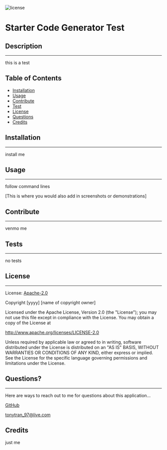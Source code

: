 
  ![license](https://img.shields.io/badge/license-Apache--2.0-blue)

# Starter Code Generator Test

## Description
 
---

this is a test

## Table of Contents

- [Installation](#installation)
- [Usage](#usage)
- [Contribute](#contribute)
- [Test](#tests)
- [License](#license)
- [Questions](#questions)
- [Credits](#credits)
## Installation

---

install me

## Usage

---

follow command lines

[This is where you would also add in screenshots or demonstrations]

## Contribute

---

venmo me

## Tests

---

no tests

## License

---

License: [Apache-2.0](https://opensource.org/licenses/Apache-2.0)


Copyright [yyyy] [name of copyright owner]

Licensed under the Apache License, Version 2.0 (the "License");
you may not use this file except in compliance with the License.
You may obtain a copy of the License at

  http://www.apache.org/licenses/LICENSE-2.0

Unless required by applicable law or agreed to in writing, software
distributed under the License is distributed on an "AS IS" BASIS,
WITHOUT WARRANTIES OR CONDITIONS OF ANY KIND, either express or implied.
See the License for the specific language governing permissions and
limitations under the License.

## Questions?

---

Here are ways to reach out to me for questions about this application...

[GitHub](https://github.com/tonytran97)

tonytran_97@live.com

## Credits

just me